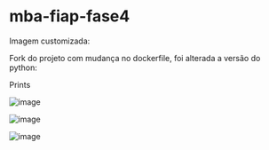 # mba-fiap-fase4

Imagem customizada: 

Fork do projeto com mudança no dockerfile, foi alterada a versão do python: 

Prints

![image](https://user-images.githubusercontent.com/44900535/179001567-48cbcf13-d362-43b7-9b2e-bca43a4e6941.png)

![image](https://user-images.githubusercontent.com/44900535/178999035-cc85a1bb-f419-4f21-8fbf-e5f375d7305e.png)

![image](https://user-images.githubusercontent.com/44900535/178998843-130f5622-f8d4-46e7-811d-3fe0c5a98114.png)





